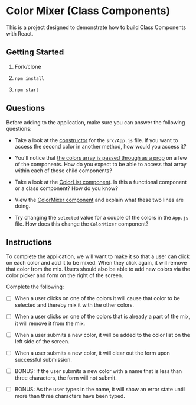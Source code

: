 # Color Mixer (Class Components)

This is a project designed to demonstrate how to build Class Components with React.

## Getting Started

1. Fork/clone

1. `npm install`

1. `npm start`

## Questions

Before adding to the application, make sure you can answer the following questions:

* Take a look at the [constructor](https://github.com/bwreid/color-mixer-react-app/blob/master/src/App.js#L8-L17) for the `src/App.js` file. If you want to access the second color in another method, how would you access it?

* You'll notice that [the colors array is passed through as a prop](https://github.com/bwreid/color-mixer-react-app/blob/master/src/App.js#L32) on a few of the components. How do you expect to be able to access that array within each of those child components?

* Take a look at the [ColorList component](https://github.com/bwreid/color-mixer-react-app/blob/master/src/components/ColorList.js). Is this a functional component or a class component? How do you know?

* View the [ColorMixer component](https://github.com/bwreid/color-mixer-react-app/blob/master/src/components/ColorMixer.js#L5-L6) and explain what these two lines are doing.

* Try changing the `selected` value for a couple of the colors in the `App.js` file. How does this change the `ColorMixer` component?

## Instructions

To complete the application, we will want to make it so that a user can click on each color and add it to be mixed. When they click again, it will remove that color from the mix. Users should also be able to add new colors via the color picker and form on the right of the screen.

Complete the following:

- [ ] When a user clicks on one of the colors it will cause that color to be selected and thereby mix it with the other colors.

- [ ] When a user clicks on one of the colors that is already a part of the mix, it will remove it from the mix.

- [ ] When a user submits a new color, it will be added to the color list on the left side of the screen.

- [ ] When a user submits a new color, it will clear out the form upon successful submission.

- [ ] BONUS: If the user submits a new color with a name that is less than three characters, the form will not submit.

- [ ] BONUS: As the user types in the name, it will show an error state until more than three characters have been typed.
